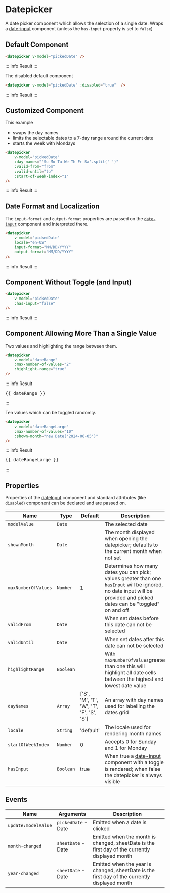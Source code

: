 <script setup>
    import Datepicker from "../../src/components/datepicker.vue"
    import { ref } from "vue"
    const from = (() => {
        let date = new Date(), d = date.getDate()
        date.setDate(d - 4)
        return date
    })()
    const to = (() => {
        let date = new Date(), d = date.getDate()
        date.setDate(d + 3)
        return date
    })()
    const pickedDate = ref(new Date())
    const dateRange = ref([from, to])
    const dateRangeLarge = ref([])
</script>

# Datepicker

A date picker component which allows the selection of a single date. Wraps a [date-input](date-input.md) component (unless the `has-input` property is set to `false`)

## Default Component
```html
<datepicker v-model="pickedDate" />
```
::: info Result
<datepicker v-model="pickedDate" />
:::

The disabled default component

```html
<datepicker v-model="pickedDate" :disabled="true"  />
```
::: info Result
<datepicker v-model="pickedDate" :disabled="true" />
:::

## Customized Component
This example
- swaps the day names
- limits the selectable dates to a 7-day range around the current date
- starts the week with Mondays

```html
<datepicker
    v-model="pickedDate"
    :day-names="'Su Mo Tu We Th Fr Sa'.split(' ')"
    :valid-from="from"
    :valid-until="to"
    :start-of-week-index="1"
/>
```
::: info Result
<datepicker
v-model="pickedDate"
:day-names="'Su Mo Tu We Th Fr Sa'.split(' ')"
:valid-from="from"
:valid-until="to"
:start-of-week-index="1"
/>
:::

## Date Format and Localization
The `input-format` and `output-format` properties are passed on the [`date-input`](date-input.md) component and interpreted there.

```html
<datepicker
    v-model="pickedDate"
    locale="en-US"
    input-format="MM/DD/YYYY"
    output-format="MM/DD/YYYY"
/>
```
::: info Result
<datepicker
v-model="pickedDate"
locale="en-US"
input-format="MM/DD/YYYY"
output-format="MM/DD/YYYY"
/>
:::

## Component Without Toggle (and Input)

```html
<datepicker
    v-model="pickedDate"
    :has-input="false"
/>
```
::: info Result
<datepicker
v-model="pickedDate"
:has-input="false"
/>
:::

## Component Allowing More Than a Single Value

Two values and highlighting the range between them.

```html
<datepicker
    v-model="dateRange"
    :max-number-of-values="2"
    :highlight-range="true"
/>
```
::: info Result
<datepicker
v-model="dateRange"
:max-number-of-values="2"
:highlight-range="true"
/>
<pre>{{ dateRange }}</pre>
:::

Ten values which can be toggled randomly.

```html
<datepicker
    v-model="dateRangeLarge"
    :max-number-of-values="10"
    :shown-month="new Date('2024-06-05')"
/>
```
::: info Result
<datepicker
v-model="dateRangeLarge"
:max-number-of-values="10"
:shown-month="new Date('2024-06-05')"
/>
<pre>{{ dateRangeLarge }}</pre>
:::

## Properties
Properties of the [dateInput](date-input.md) component and standard attributes (like `disabled`) component can be declared and are passed on.

| Name                | Type      | Default                                  | Description                                                                                                                                                             |
|---------------------|-----------|------------------------------------------|-------------------------------------------------------------------------------------------------------------------------------------------------------------------------|
| `modelValue`        | `Date`    |                                          | The selected date                                                                                                                                                       |
| `shownMonth`        | `Date`    |                                          | The month displayed when opening the datepicker; defaults to the current month when not set                                                                             |
| `maxNumberOfValues` | `Number`  | 1                                        | Determines how many dates you can pick; values greater than one `hasInput` will be ignored, no date input will be provided and picked dates can be "toggled" on and off |
| `validFrom`         | `Date`    |                                          | When set dates before this date can not be selected                                                                                                                     |
| `validUntil`        | `Date`    |                                          | When set dates after this date can not be selected                                                                                                                      |
| `highlightRange`    | `Boolean` |                                          | With `maxNumberOfValues`greater than one this will highlight all date cells between the highest and lowest date value                                                   |
| `dayNames`          | `Array`   | ['S', 'M', 'T', 'W', 'T', 'F', 'S', 'S'] | An array with day names used for labelling the dates grid                                                                                                               |
| `locale`            | `String`  | 'default'                                | The locale used for rendering month names                                                                                                                               |
| `startOfWeekIndex`  | `Number`  | 0                                        | Accepts 0 for Sunday and 1 for Monday                                                                                                                                   |
| `hasInput`          | `Boolean` | true                                     | When true a [date-input](date-input.md) component with a toggle is rendered; when false the datepicker is always visible                                                |

## Events
| Name                | Arguments           | Description                                                                                    |
|---------------------|---------------------|------------------------------------------------------------------------------------------------|
| `update:modelValue` | `pickedDate` - Date | Emitted when a date is clicked                                                                 |
| `month-changed`     | `sheetDate` - Date  | Emitted when the month is changed, sheetDate is the first day of the currently displayed month |
| `year-changed`      | `sheetDate` - Date  | Emitted when the year is changed, sheetDate is the first day of the currently displayed month  |
